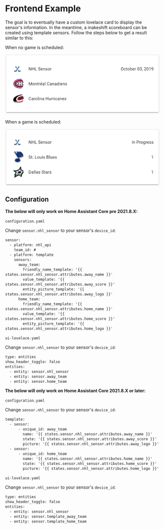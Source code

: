 # Frontend Example
The goal is to eventually have a custom lovelace card to display the sensor's information. In the meantime, a makeshift scoreboard can be created using template sensors. Follow the steps below to get a result similar to this:

When no game is scheduled:

![No games scheduled](./no_game.png) 

When a game is scheduled:

![With a game scheduled](./with_game.png)

## Configuration
**The below will only work on Home Assistant Core pre 2021.8.X:**

`configuration.yaml`

Change `sensor.nhl_sensor` to your sensor's `device_id`:
```
sensor:
  - platform: nhl_api
    team_id: #
  - platform: template
    sensors:
      away_team:
        friendly_name_template: '{{ states.sensor.nhl_sensor.attributes.away_name }}'
        value_template: '{{ states.sensor.nhl_sensor.attributes.away_score }}'
        entity_picture_template: '{{ states.sensor.nhl_sensor.attributes.away_logo }}'
      home_team:
        friendly_name_template: '{{ states.sensor.nhl_sensor.attributes.home_name }}'
        value_template: '{{ states.sensor.nhl_sensor.attributes.home_score }}'
        entity_picture_template: '{{ states.sensor.nhl_sensor.attributes.home_logo }}'
```
  
`ui-lovelace.yaml`

Change `sensor.nhl_sensor` to your sensor's `device_id`:
```
type: entities
show_header_toggle: false
entities:
  - entity: sensor.nhl_sensor
  - entity: sensor.away_team
  - entity: sensor.home_team
```

**The below will only work on Home Assistant Core 2021.8.X or later:**

`configuration.yaml`

Change `sensor.nhl_sensor` to your sensor's `device_id`:
```
template:
  - sensor:
      - unique_id: away_team
        name: '{{ states.sensor.nhl_sensor.attributes.away_name }}'
        state: '{{ states.sensor.nhl_sensor.attributes.away_score }}'
        picture: '{{ states.sensor.nhl_sensor.attributes.away_logo }}'
  - sensor:
      - unique_id: home_team
        name: '{{ states.sensor.nhl_sensor.attributes.home_name }}'
        state: '{{ states.sensor.nhl_sensor.attributes.home_score }}'
        picture: '{{ states.sensor.nhl_sensor.attributes.home_logo }}'
```
  
`ui-lovelace.yaml`

Change `sensor.nhl_sensor` to your sensor's `device_id`:
```
type: entities
show_header_toggle: false
entities:
  - entity: sensor.nhl_sensor
  - entity: sensor.template_away_team
  - entity: sensor.template_home_team
```